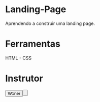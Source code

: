 # Landing-Page
 Aprendendo a construir uma landing page.

# Ferramentas

HTML - CSS

 # Instrutor

 <button href="https://github.com/w1nneer">W1ner<button>
